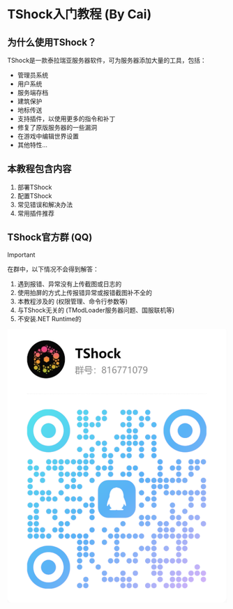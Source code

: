 # TShock入门教程 (By Cai)

## 为什么使用TShock？
TShock是一款泰拉瑞亚服务器软件，可为服务器添加大量的工具，包括：
- 管理员系统
- 用户系统
- 服务端存档
- 建筑保护
- 地标传送
- 支持插件，以使用更多的指令和补丁
- 修复了原版服务器的一些漏洞
- 在游戏中编辑世界设置
- 其他特性...

## 本教程包含内容
1. 部署TShock
2. 配置TShock
3. 常见错误和解决办法
4. 常用插件推荐
## TShock官方群 (QQ)

> [!IMPORTANT]
> 在群中，以下情况不会得到解答：  
> 1. 遇到报错、异常没有上传截图或日志的
> 2. 使用拍屏的方式上传报错异常或报错截图补不全的
> 3. 本教程涉及的 (权限管理、命令行参数等)
> 4. 与TShock无关的 (TModLoader服务器问题、国服联机等)
> 5. 不安装.NET Runtime的

![20250801122359](https://raw.githubusercontent.com/ACaiCat/cai-image/main/20250801122359.png)
